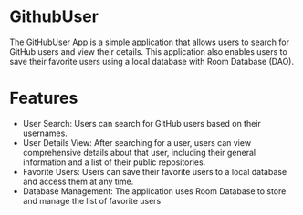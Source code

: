 # GithubUser
The GitHubUser App is a simple application that allows users to search for GitHub users and view their details. This application also enables users to save their favorite users using a local database with Room Database (DAO).

# Features
  - User Search: Users can search for GitHub users based on their usernames.
  - User Details View: After searching for a user, users can view comprehensive details about that user, including their general information and a list of their public repositories.
  - Favorite Users: Users can save their favorite users to a local database and access them at any time.
  - Database Management: The application uses Room Database to store and manage the list of favorite users
